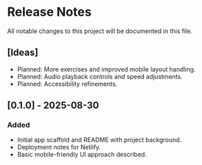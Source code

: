 # Release Notes

All notable changes to this project will be documented in this file.

## [Ideas]
- Planned: More exercises and improved mobile layout handling.
- Planned: Audio playback controls and speed adjustments.
- Planned: Accessibility refinements.

## [0.1.0] - 2025-08-30
### Added
- Initial app scaffold and README with project background.
- Deployment notes for Netlify.
- Basic mobile-friendly UI approach described.
